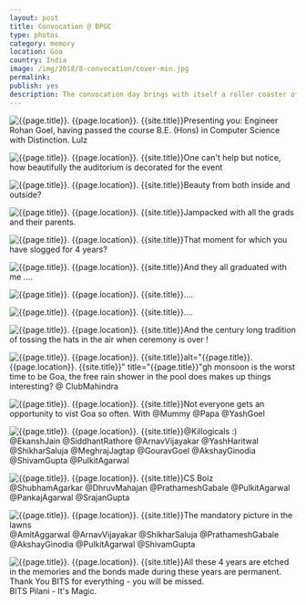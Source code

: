 ```yaml
---
layout: post
title: Convocation @ BPGC
type: photos
category: memory
location: Goa
country: India
image: /img/2018/8-convocation/cover-min.jpg
permalink:
publish: yes
description: The convocation day brings with itself a roller coaster of emotions and is a time for celebration and joy. The time when the grads don the graduation gown and wear the mortarboards as a sign of (academic) excellence. It is without a doubt, one of the most important moments in a person's life.
---
```

<!-- http://compressjpeg.com -->
<!-- http://compressimage.toolur.com/ 1024, 400-->

<p class="center"><img src="{{site.baseurl}}/img/2018/8-convocation/1.jpg" alt="{{page.title}}. {{page.location}}. {{site.title}}" title="{{page.title}}">Presenting you: Engineer Rohan Goel, having passed the course B.E. (Hons) in Computer Science with Distinction. Lulz</p>

<p class="center"><img src="{{site.baseurl}}/img/2018/8-convocation/3.jpg" alt="{{page.title}}. {{page.location}}. {{site.title}}" title="{{page.title}}">One can't help but notice, how beautifully the auditorium is decorated for the event<p>

<p class="center"><img src="{{site.baseurl}}/img/2018/8-convocation/2.jpg" alt="{{page.title}}. {{page.location}}. {{site.title}}" title="{{page.title}}">Beauty from both inside and outside?</p>

<p class="center"><img src="{{site.baseurl}}/img/2018/8-convocation/3.1.jpg" alt="{{page.title}}. {{page.location}}. {{site.title}}" title="{{page.title}}">Jampacked with all the grads and their parents.</p>

<!-- <p class="center"><img src="{{site.baseurl}}/img/2018/8-convocation/4.jpg" alt="{{page.title}}. {{page.location}}. {{site.title}}" title="{{page.title}}">This is the terrain that you're greeted with at the base of the hill - it definitely will be one heck of a trek?</p> -->


<p class="center"><img src="{{site.baseurl}}/img/2018/8-convocation/5.1.jpg" alt="{{page.title}}. {{page.location}}. {{site.title}}" title="{{page.title}}">That moment for which you have slogged for 4 years?</p>

<p class="center"><img src="{{site.baseurl}}/img/2018/8-convocation/5.jpg" alt="{{page.title}}. {{page.location}}. {{site.title}}" title="{{page.title}}">And they all graduated with me ....</p>

<p class="center"><img src="{{site.baseurl}}/img/2018/8-convocation/6.jpg" alt="{{page.title}}. {{page.location}}. {{site.title}}" title="{{page.title}}">....</p>

<p class="center"><img src="{{site.baseurl}}/img/2018/8-convocation/7.jpg" alt="{{page.title}}. {{page.location}}. {{site.title}}" title="{{page.title}}">....</p>

<p class="center"><img src="{{site.baseurl}}/img/2018/8-convocation/8.1.jpg" alt="{{page.title}}. {{page.location}}. {{site.title}}" title="{{page.title}}">And the century long tradition of tossing the hats in the air when ceremony is over !</p>

<p class="center"><img src="{{site.baseurl}}/img/2018/8-convocation/8.jpg" alt="{{page.title}}. {{page.location}}. {{site.title}}" title="{{page.title}}">alt="{{page.title}}. {{page.location}}. {{site.title}}" title="{{page.title}}"gh monsoon is the worst time to be Goa, the free rain shower in the pool does makes up things interesting? @ ClubMahindra</p>

<p class="center"><img src="{{site.baseurl}}/img/2018/8-convocation/9.jpg" alt="{{page.title}}. {{page.location}}. {{site.title}}" title="{{page.title}}">Not everyone gets an opportunity to vist Goa so often. With @Mummy @Papa @YashGoel</p>

<p class="center"><img src="{{site.baseurl}}/img/2018/8-convocation/11.jpg" alt="{{page.title}}. {{page.location}}. {{site.title}}" title="{{page.title}}">@Killogicals :) <br> @EkanshJain @SiddhantRathore @ArnavVijayakar @YashHaritwal @ShikharSaluja @MeghrajJagtap @GouravGoel @AkshayGinodia @ShivamGupta @PulkitAgarwal </p>

<p class="center"><img src="{{site.baseurl}}/img/2018/8-convocation/10.jpg" alt="{{page.title}}. {{page.location}}. {{site.title}}" title="{{page.title}}">CS Boiz <br> @ShubhamAgarkar @DhruvMahajan @PrathameshGabale @PulkitAgarwal @PankajAgarwal @SrajanGupta</p>

<p class="center"><img src="{{site.baseurl}}/img/2018/8-convocation/12.jpg" alt="{{page.title}}. {{page.location}}. {{site.title}}" title="{{page.title}}">The mandatory picture in the lawns <br> @AmitAggarwal @ArnavVijayakar @ShikharSaluja @PrathameshGabale @AkshayGinodia @PulkitAgarwal @ShivamGupta </p>

<p class="center"><img src="{{site.baseurl}}/img/2018/8-convocation/13.jpg" alt="{{page.title}}. {{page.location}}. {{site.title}}" title="{{page.title}}">All these 4 years are etched in the memories and the bonds made during these years are permanent. Thank You BITS for everything - you will be missed. <br>BITS Pilani - It's Magic.</p>

